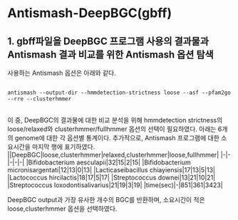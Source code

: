 # Antismash-DeepBGC(gbff)
## 1. gbff파일을 DeepBGC 프로그램 사용의 결과물과 Antismash 결과 비교를 위한 Antismash 옵션 탐색
사용하는 Antismash 옵션은 아래와 같다. 
<pre>
<code>
antismash --output-dir --hmmdetection-strictness loose --asf --pfam2go --rre --clusterhmmer
</code>
</pre>
이 중, DeepBGC의 결과물에 대한 비교 분석을 위해 hmmdetection strictness의 loose/relaxed와 clusterhmmer/fullhmmer 옵션의 선택이 필요하였다.
아래는 6개의 genome에 대한 각 옵션별 통계이다. 추가적으로, Antismash 프로그램에 대한 소요시간을 마지막 행에 표기하였다. 
||DeepBGC|loose,clusterhmmer|relaxed,clusterhmmer|loose,fullhmmer|
|-|-|-|-|-|
|Bifidobacterium aesculapii|32|15|2|15|
|Bifidobacterium micronisargentati|12|13|0|13|
|Lacticaseibacillus chiayiensis|17|13|5|13|
|Lactococcus hircilactis|18|17|5|17|
|Streptococcus downei|13|21|10|21|
|Streptococcus loxodontisalivarius|21|19|3|19|
|time(sec)|-|851|361|3423|

DeepBGC output과 가장 유사한 개수의 BGC를 반환하며, 소요시간이 적은 loose,clusterhmmer 옵션을 선택하였다. 
